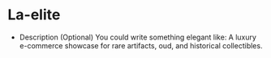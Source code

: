 # La-elite
- Description (Optional) You could write something elegant like: A luxury e-commerce showcase for rare artifacts, oud, and historical collectibles. 
